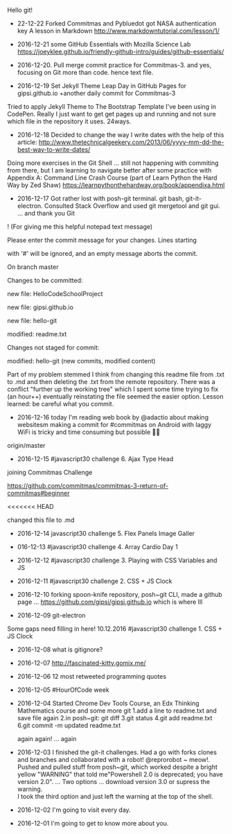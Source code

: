 Hello git!

* 22-12-22 Forked Commitmas and Pybluedot got NASA authentication key
A lesson in Markdown http://www.markdowntutorial.com/lesson/1/


* 2016-12-21 some GitHub Essentials with Mozilla Science Lab 
https://joeyklee.github.io/friendly-github-intro/guides/github-essentials/


* 2016-12-20. Pull merge commit practice for Commitmas-3. and yes,  focusing on Git more than code. hence text file. 


* 2016-12-19 Set Jekyll Theme Leap Day in GitHub Pages for gipsi.github.io
+another daily commit for Commitmas-3


Tried to apply Jekyll Theme to The Bootstrap Template I've been using in CodePen. 
Really I just want to get get pages up and running and not sure which file in the repository it uses.
24ways.


* 2016-12-18 Decided to change the way I write dates with the help of this article: 
http://www.thetechnicalgeekery.com/2013/06/yyyy-mm-dd-the-best-way-to-write-dates/

Doing more exercises in the Git Shell ... still not happening with commiting from there, 
but I am learning to navigate better after some practice with Appendix A: Command Line Crash Course 
(part of Learn Python the Hard Way by Zed Shaw) https://learnpythonthehardway.org/book/appendixa.html


* 2016-12-17 Got rather lost with posh-git terminal. git bash, git-it-electron. Consulted Stack Overflow 
and used git mergetool and git gui. ... and thank you Git

! (For giving me this helpful notepad text message)

Please enter the commit message for your changes. Lines starting

with '#' will be ignored, and an empty message aborts the commit.

On branch master

Changes to be committed:

new file: HelloCodeSchoolProject

new file: gipsi.github.io

new file: hello-git

modified: readme.txt

Changes not staged for commit:

modified: hello-git (new commits, modified content)

Part of my problem stemmed I think from changing this readme file from .txt to .md and then 
deleting the .txt from the remote repository. There was a conflict "further up the working tree" 
which I spent some time trying to fix (an hour++) eventually reinstating the file seemed the easier 
option.
 Lesson learned: be careful what you commit.
 
 
 * 2016-12-16 today I'm reading web book by @adactio about making websitesm   making a commit for 
#commitmas on Android with laggy WiFi is tricky and time consuming but possible :ok_woman:

origin/master



* 2016-12-15 #javascript30 challenge 6. Ajax Type Head

joining Commitmas Challenge

https://github.com/commitmas/commitmas-3-return-of-commitmas#beginner

<<<<<<< HEAD

changed this file to .md


* 2016-12-14 javascript30 challenge 5. Flex Panels Image Galler


* 016-12-13 #javascript30 challenge 4. Array Cardio Day 1


* 2016-12-12 #javascript30 challenge 3. Playing with CSS Variables and JS


* 2016-12-11 #javascript30 challenge 2. CSS + JS Clock


* 2016-12-10 forking spoon-knife repository, posh~git CLI, made a github page ... 
https://github.com/gipsi/gipsi.github.io which is where Ill


* 2016-12-09 git-electron

Some gaps need filling in here! 10.12.2016 #javascript30 challenge 1. CSS + JS Clock


* 2016-12-08 what is gitignore?


* 2016-12-07 http://fascinated-kitty.gomix.me/


* 2016-12-06 12 most retweeted programming quotes


* 2016-12-05 #HourOfCode week


* 2016-12-04 Started Chrome Dev Tools Course, an Edx Thinking Mathematics course and some more git
   1.add a line to readme.txt and save file again
   2.in posh~git: git diff
   3.git status
   4.git add readme.txt
   6.git commit -m updated readme.txt

   again again! ... again
   
 
* 2016-12-03 I finished the git-it challenges.  Had a go with forks clones and branches and 
collaborated with a robot!   @reprorobot ~ meow!.  Pushed and pulled stuff from posh~git, 
which worked despite a bright yellow "WARNING" that told me"Powershell 2.0 is deprecated; 
you have version 2.0". ... Two options ... download version 3.0 or supress the warning.  
I took the third option and just left the warning at the top of the shell. 
 

* 2016-12-02  I'm going to visit every day.


* 2016-12-01  I'm going to get to know more about you.

